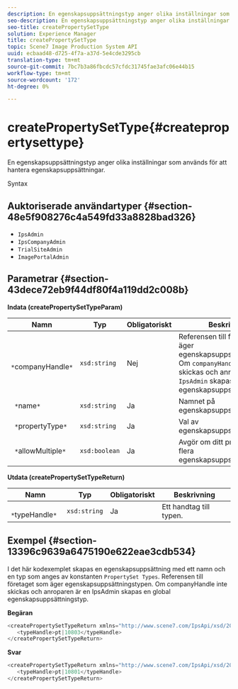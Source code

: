 ```yaml
---
description: En egenskapsuppsättningstyp anger olika inställningar som används för att hantera egenskapsuppsättningar.
seo-description: En egenskapsuppsättningstyp anger olika inställningar som används för att hantera egenskapsuppsättningar.
seo-title: createPropertySetType
solution: Experience Manager
title: createPropertySetType
topic: Scene7 Image Production System API
uuid: ecbaad48-d725-4f7a-a37d-5e4cde3295cb
translation-type: tm+mt
source-git-commit: 7bc7b3a86fbcdc57cfdc31745fae3afc06e44b15
workflow-type: tm+mt
source-wordcount: '172'
ht-degree: 0%

---
```



# createPropertySetType{#createpropertysettype}

En egenskapsuppsättningstyp anger olika inställningar som används för att hantera egenskapsuppsättningar.

Syntax

## Auktoriserade användartyper {#section-48e5f908276c4a549fd33a8828bad326}

* `IpsAdmin`
* `IpsCompanyAdmin`
* `TrialSiteAdmin`
* `ImagePortalAdmin`

## Parametrar {#section-43dece72eb9f44df80f4a119dd2c008b}

**Indata (createPropertySetTypeParam)**

| Namn | Typ | Obligatoriskt | Beskrivning |
|---|---|---|---|
| ` *`companyHandle`*` | `xsd:string` | Nej | Referensen till företaget som äger egenskapsuppsättningstypen. Om `companyHandle` inte skickas och anroparen är `IpsAdmin` skapas en global egenskapsuppsättningstyp. |
| ` *`name`*` | `xsd:string` | Ja | Namnet på egenskapsuppsättningstypen. |
| ` *`propertyType`*` | `xsd:string` | Ja | Val av egenskapsuppsättningstyper. |
| ` *`allowMultiple`*` | `xsd:boolean` | Ja | Avgör om ditt program kan ha flera egenskapsuppsättningar. |

**Utdata (createPropertySetTypeReturn)**

| Namn | Typ | Obligatoriskt | Beskrivning |
|---|---|---|---|
| ` *`typeHandle`*` | `xsd:string` | Ja | Ett handtag till typen. |

## Exempel {#section-13396c9639a6475190e622eae3cdb534}

I det här kodexemplet skapas en egenskapsuppsättning med ett namn och en typ som anges av konstanten `PropertySet Types`. Referensen till företaget som äger egenskapsuppsättningstypen. Om companyHandle inte skickas och anroparen är en IpsAdmin skapas en global egenskapsuppsättningstyp.

**Begäran**

```java
<createPropertySetTypeReturn xmlns="http://www.scene7.com/IpsApi/xsd/2008-01-15">
   <typeHandle>pt|10803</typeHandle>
</createPropertySetTypeReturn>
```

**Svar**

```java
<createPropertySetTypeReturn xmlns="http://www.scene7.com/IpsApi/xsd/2008-01-15">
   <typeHandle>pt|10801</typeHandle>
</createPropertySetTypeReturn>
```

